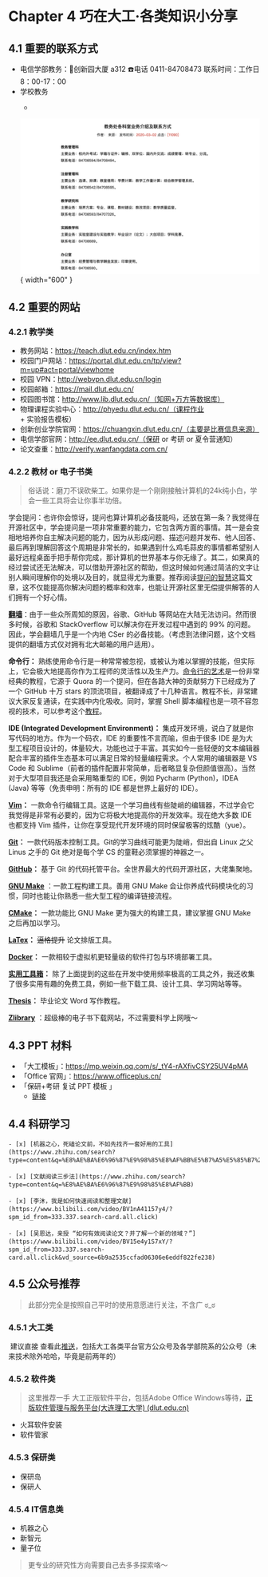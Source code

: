 # Chapter 4 巧在大工·各类知识小分享

##  4.1 重要的联系方式

- 电信学部教务：🌈创新园大厦 a312  ☎️电话 0411-84708473 联系时间：工作日 8：00-17：00
- 学校教务
  - <figure markdown>
  ![Image title](./images/tele.png){ width="600" }
  </figure>

##  4.2 重要的网站

###   4.2.1 教学类

- 教务网站：https://teach.dlut.edu.cn/index.htm
- 校园门户网站：https://portal.dlut.edu.cn/tp/view?m=up#act=portal/viewhome
- 校园 VPN：http://webvpn.dlut.edu.cn/login
- 校园邮箱：https://mail.dlut.edu.cn/
- 校园图书馆：http://www.lib.dlut.edu.cn/（知网+万方等数据库）
- 物理课程实验中心：http://phyedu.dlut.edu.cn/（课程作业 + 实验报告模板）
- 创新创业学院官网：https://chuangxin.dlut.edu.cn/（主要是比赛信息来源）
- 电信学部官网：http://ee.dlut.edu.cn/（保研 or 考研 or 夏令营通知）
- 论文查重：http://verify.wanfangdata.com.cn/

###   4.2.2 教材 or 电子书类

> 俗话说：磨刀不误砍柴工。如果你是一个刚刚接触计算机的24k纯小白，学会一些工具将会让你事半功倍。

学会提问：也许你会惊讶，提问也算计算机必备技能吗，还放在第一条？我觉得在开源社区中，学会提问是一项非常重要的能力，它包含两方面的事情。其一是会变相地培养你自主解决问题的能力，因为从形成问题、描述问题并发布、他人回答、最后再到理解回答这个周期是非常长的，如果遇到什么鸡毛蒜皮的事情都希望别人最好远程桌面手把手帮你完成，那计算机的世界基本与你无缘了。其二，如果真的经过尝试还无法解决，可以借助开源社区的帮助，但这时候如何通过简洁的文字让别人瞬间理解你的处境以及目的，就显得尤为重要。推荐阅读[提问的智慧](https://github.com/ryanhanwu/How-To-Ask-Questions-The-Smart-Way/blob/main/README-zh_CN.md)这篇文章，这不仅能提高你解决问题的概率和效率，也能让开源社区里无偿提供解答的人们拥有一个好心情。


[**翻墙**](必学工具/翻墙.md)：由于一些众所周知的原因，谷歌、GitHub 等网站在大陆无法访问。然而很多时候，谷歌和 StackOverflow 可以解决你在开发过程中遇到的 99% 的问题。因此，学会翻墙几乎是一个内地 CSer 的必备技能。（考虑到法律问题，这个文档提供的翻墙方式仅对拥有北大邮箱的用户适用）。

**命令行：** 熟练使用命令行是一种常常被忽视，或被认为难以掌握的技能，但实际上，它会极大地提高你作为工程师的灵活性以及生产力。[命令行的艺术](https://github.com/jlevy/the-art-of-command-line/blob/master/README-zh.md)是一份非常经典的教程，它源于 Quora 的一个提问，但在各路大神的贡献努力下已经成为了一个 GitHub 十万 stars 的顶流项目，被翻译成了十几种语言。教程不长，非常建议大家反复通读，在实践中内化吸收。同时，掌握 Shell 脚本编程也是一项不容忽视的技术，可以参考这个[教程](https://www.shellscript.sh/)。

**IDE (Integrated Development Environment)：** 集成开发环境，说白了就是你写代码的地方。作为一个码农，IDE 的重要性不言而喻，但由于很多 IDE 是为大型工程项目设计的，体量较大，功能也过于丰富。其实如今一些轻便的文本编辑器配合丰富的插件生态基本可以满足日常的轻量编程需求。个人常用的编辑器是 VS Code 和 Sublime（前者的插件配置非常简单，后者略显复杂但颜值很高）。当然对于大型项目我还是会采用略重型的 IDE，例如 Pycharm (Python)，IDEA (Java) 等等（免责申明：所有的 IDE 都是世界上最好的 IDE）。

**[Vim](必学工具/Vim.md)：** 一款命令行编辑工具。这是一个学习曲线有些陡峭的编辑器，不过学会它我觉得是非常有必要的，因为它将极大地提高你的开发效率。现在绝大多数 IDE 也都支持 Vim 插件，让你在享受现代开发环境的同时保留极客的炫酷（yue）。

**[Git](必学工具/Git.md)：** 一款代码版本控制工具。Git的学习曲线可能更为陡峭，但出自 Linux 之父 Linus 之手的 Git 绝对是每个学 CS 的童鞋必须掌握的神器之一。

**[GitHub](必学工具/GitHub.md)：** 基于 Git 的代码托管平台。全世界最大的代码开源社区，大佬集聚地。

**[GNU Make](必学工具/GNU_Make.md)** ：一款工程构建工具。善用 GNU Make 会让你养成代码模块化的习惯，同时也能让你熟悉一些大型工程的编译链接流程。

**[CMake](必学工具/CMake.md)：** 一款功能比 GNU Make 更为强大的构建工具，建议掌握 GNU Make 之后再加以学习。

**[LaTex](必学工具/LaTeX.md)：** <del>逼格提升</del> 论文排版工具。

**[Docker](必学工具/Docker.md)：** 一款相较于虚拟机更轻量级的软件打包与环境部署工具。

**[实用工具箱](必学工具/tools.md)：** 除了上面提到的这些在开发中使用频率极高的工具之外，我还收集了很多实用有趣的免费工具，例如一些下载工具、设计工具、学习网站等等。

**[Thesis](必学工具/thesis.md)：** 毕业论文 Word 写作教程。

**[Zlibrary](https://singlelogin.re/)** ：超级棒的电子书下载网站，不过需要科学上网哦～

##  4.3  PPT 材料

- 「大工模板」：https://mp.weixin.qq.com/s/_tY4-rAXfivCSY25UV4pMA
- 「Office 官网」：https://www.officeplus.cn/
- 「保研+考研 复试 PPT 模板 」
  - [链接](https://pan.baidu.com/s/1VLrToFsiIcnSxGjP1qp3tw?pwd=ffff)

## 4.4 科研学习
    - [x] [机器之心，死磕论文前，不如先找齐一套好用的工具](https://www.zhihu.com/search?type=content&q=%E8%AE%BA%E6%96%87%E9%98%85%E8%AF%BB%E5%B7%A5%E5%85%B7%20%E6%9C%BA%E5%99%A8%E4%B9%8B%E5%BF%83)

    - [x] [文献阅读三步法](https://www.zhihu.com/search?type=content&q=%E8%AE%BA%E6%96%87%E9%98%85%E8%AF%BB)

    - [x] [李沐，我是如何快速阅读和整理文献](https://www.bilibili.com/video/BV1nA41157y4/?spm_id_from=333.337.search-card.all.click)

    - [x] [吴恩达，亲授 “如何有效阅读论文？并了解一个新的领域？”](https://www.bilibili.com/video/BV15e4y1S7xY/?spm_id_from=333.337.search-card.all.click&vd_source=6b9a2535ccfad06306e6eddf822fe238)

## 4.5  公众号推荐

> 此部分完全是按照自己平时的使用意愿进行关注，不含广 ಠ_ಠ

### 4.5.1 大工类

​	建议直接 查看此[推送](https://mp.weixin.qq.com/s/-b4HS6X5ISOcg80JQw9uWg)，包括大工各类平台官方公众号及各学部院系的公众号（未来技术除外哈哈，毕竟是前两年的）

### 4.5.2 软件类

> 这里推荐一手 大工正版软件平台，包括Adobe Office Windows等待，[正版软件管理与服务平台(大连理工大学) (dlut.edu.cn)](http://ms.dlut.edu.cn/)

- 火耳软件安装
- 软件管家

### 4.5.3 保研类

- 保研岛
- 保研人

### 4.5.4 IT信息类

- 机器之心
- 新智元
- 量子位

> 更专业的研究性方向需要自己去多多探索咯～




<script src="https://giscus.app/client.js"
        data-repo="AnonymousDUTAI/SREKCARC-IA-TUD"
        data-repo-id="R_kgDOKG3dKg"
        data-category="General"
        data-category-id="DIC_kwDOKG3dKs4CYmFw"
        data-mapping="pathname"
        data-strict="0"
        data-reactions-enabled="1"
        data-emit-metadata="0"
        data-input-position="top"
        data-theme="preferred_color_scheme"
        data-lang="zh-CN"
        data-loading="lazy"
        crossorigin="anonymous"
        async>
</script>

<script>
    var palette = __get("__palette")
    if (palette && typeof palette.color === "object") {
        if (palette.color.scheme === "slate") {
            const giscus = document.querySelector("script[src*=giscus]")
            giscus.setAttribute("data-theme", "dark_protanopia")
        }
    }

    document.addEventListener("DOMContentLoaded", function () {
        const ref = document.querySelector("[data-md-component=palette]")
        ref.addEventListener("change", function () {
            var palette = __get("__palette")
            if (palette && typeof palette.color === "object") {
                const theme = palette.color.scheme === "slate" ? "dark_protanopia" : "light_protanopia"
                const frame = document.querySelector(".giscus-frame")
                frame.contentWindow.postMessage({
                    giscus: { setConfig: { theme } }
                }, "https://giscus.app")
            }
        })
    })
</script>